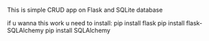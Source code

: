 This is simple CRUD app on Flask and SQLite database

if u wanna this work u need to install:
  pip install flask
  pip install flask-SQLAlchemy
  pip install SQLAlchemy
